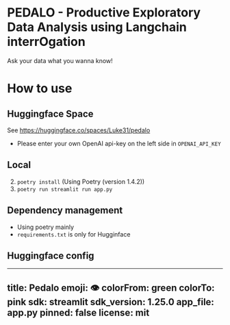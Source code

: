 # PEDALO - Productive Exploratory Data Analysis using Langchain interrOgation

Ask your data what you wanna know!

# How to use

## Huggingface Space

See https://huggingface.co/spaces/Luke31/pedalo

- Please enter your own OpenAI api-key on the left side in `OPENAI_API_KEY`

## Local

2. `poetry install` (Using Poetry (version 1.4.2))
3. `poetry run streamlit run app.py`

## Dependency management
- Using poetry mainly
- `requirements.txt` is only for Hugginface

## Huggingface config

---
title: Pedalo
emoji: 👁
colorFrom: green
colorTo: pink
sdk: streamlit
sdk_version: 1.25.0
app_file: app.py
pinned: false
license: mit
---
